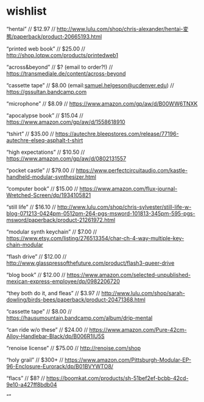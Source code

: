 # wishlist
“hentai” // $12.97 // http://www.lulu.com/shop/chris-alexander/hentai-変態/paperback/product-20665193.html

“printed web book” // $25.00 // http://shop.lotpw.com/products/printedweb1

“across&beyond” // $? (email to order?!) // https://transmediale.de/content/across-beyond

“cassette tape” // $8.00 (email:samuel.helgeson@ucdenver.edu) // https://gssultan.bandcamp.com

“microphone” // $8.09 // https://www.amazon.com/gp/aw/d/B00WW6TNXK

“apocalypse book” // $15.04 // https://www.amazon.com/gp/aw/d/1558618910

“tshirt” // $35.00 // https://autechre.bleepstores.com/release/77196-autechre-elseq-asphalt-t-shirt

“high expectations” // $10.50 // https://www.amazon.com/gp/aw/d/0802131557

“pocket castle” // $79.00 // https://www.perfectcircuitaudio.com/kastle-handheld-modular-synthesizer.html

“computer book” // $15.00 // https://www.amazon.com/flux-journal-Wretched-Screen/dp/1934105821

“still life” // $16.10 // http://www.lulu.com/shop/chris-sylvester/still-life-w-blog-071213-0424pm-0512pm-264-pgs-msword-101813-345pm-595-pgs-msword/paperback/product-21261972.html

“modular synth keychain” // $7.00 // https://www.etsy.com/listing/276513354/char-ch-4-way-multiple-key-chain-modular

“flash drive” // $12.00 // http://www.glasspressofthefuture.com/product/flash3-queer-drive

“blog book” // $12.00 // https://www.amazon.com/selected-unpublished-mexican-express-employee/dp/0982206720

“they both do it, and fleas” // $3.97 // http://www.lulu.com/shop/sarah-dowling/birds-bees/paperback/product-20471368.html

“cassette tape” // $8.00 // https://hausumountain.bandcamp.com/album/drip-mental

“can ride w/o these” // $24.00 // https://www.amazon.com/Pure-42cm-Alloy-Handlebar-Black/dp/B006R1IU5S

“renoise license” // $75.00 // http://renoise.com/shop

“holy grail” // $300+ // https://www.amazon.com/Pittsburgh-Modular-EP-96-Enclosure-Eurorack/dp/B01BVYWTO8/

“flacs” // $8? // https://boomkat.com/products/sh-51bef2ef-bcbb-42cd-9e10-a427ff8bdb04

“”
